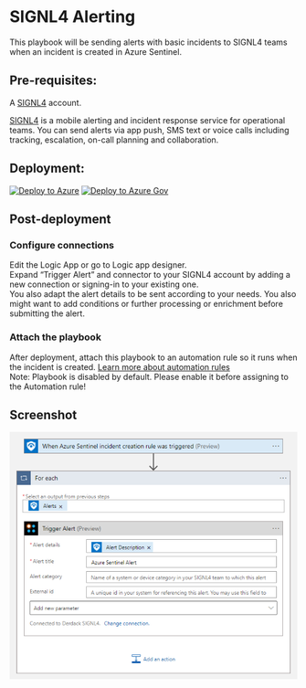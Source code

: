 # SIGNL4 Alerting

This playbook will be sending alerts with basic incidents to SIGNL4 teams when an incident is created in Azure Sentinel.

## Pre-requisites:
A [SIGNL4](https://www.signl4.com) account.

[SIGNL4](https://www.signl4.com) is a mobile alerting and incident response service for operational teams. You can send alerts via app push, SMS text or voice calls including tracking, escalation, on-call planning and collaboration.

## Deployment:

[![Deploy to Azure](https://aka.ms/deploytoazurebutton)](https://portal.azure.com/#create/Microsoft.Template/uri/https%3A%2F%2Fraw.githubusercontent.com%2FAzure%2FAzure-Sentinel%2Fmaster%2FSolutions%2SIGNL4%2Data%20Connectors%2Playbooks%2Fazuredeploy.json)
[![Deploy to Azure Gov](https://aka.ms/deploytoazuregovbutton)](https://portal.azure.us/#create/Microsoft.Template/uri/https%3A%2F%2Fraw.githubusercontent.com%2FAzure%2FAzure-Sentinel%2Fmaster%2FSolutions%2SIGNL4%2Data%20Connectors%2Playbooks%2Fazuredeploy.json)

## Post-deployment

### Configure connections
Edit the Logic App or go to Logic app designer.<br/>
Expand “Trigger Alert” and connector to your SIGNL4 account by adding a new connection or signing-in to your existing one.<br/>
You also adapt the alert details to be sent according to your needs. You also might want to add conditions or further processing or enrichment before submitting the alert.

### Attach the playbook
After deployment, attach this playbook to an automation rule so it runs when the incident is created.
[Learn more about automation rules](https://docs.microsoft.com/azure/sentinel/automate-incident-handling-with-automation-rules#creating-and-managing-automation-rules)<br/>
Note: Playbook is disabled by default. Please enable it before assigning to the Automation rule!

## Screenshot
![Playbook](./images/SIGNL4-Playbook.png)
